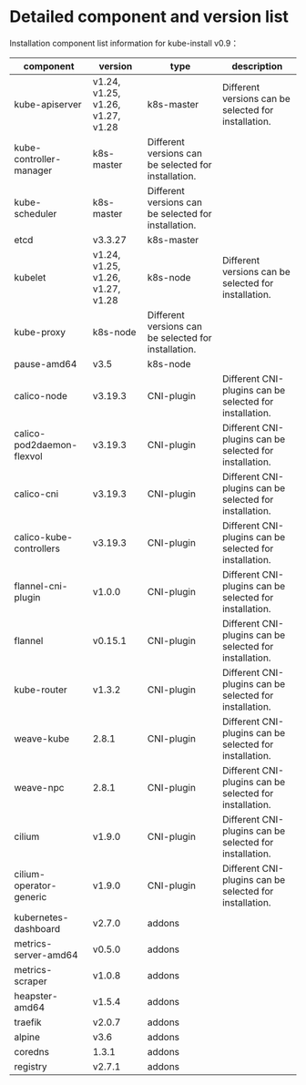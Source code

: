 
# Detailed component and version list

Installation component list information for kube-install v0.9：


| component                 | version                            | type                                                  | description                                              |
| ------------------------- | ---------------------------------- | ----------------------------------------------------- | -------------------------------------------------------- |
| kube-apiserver            | v1.24, v1.25, v1.26,  v1.27, v1.28 | k8s-master                                            | Different versions can be  selected for installation.    |
| kube-controller-manager   | k8s-master                         | Different versions can be  selected for installation. |                                                          |
| kube-scheduler            | k8s-master                         | Different versions can be  selected for installation. |                                                          |
| etcd                      | v3.3.27                            | k8s-master                                            |                                                          |
| kubelet                   | v1.24, v1.25, v1.26,  v1.27, v1.28 | k8s-node                                              | Different versions can be  selected for installation.    |
| kube-proxy                | k8s-node                           | Different versions can be  selected for installation. |                                                          |
| pause-amd64               | v3.5                               | k8s-node                                              |                                                          |
| calico-node               | v3.19.3                            | CNI-plugin                                            | Different CNI-plugins can be  selected for installation. |
| calico-pod2daemon-flexvol | v3.19.3                            | CNI-plugin                                            | Different CNI-plugins can be  selected for installation. |
| calico-cni                | v3.19.3                            | CNI-plugin                                            | Different CNI-plugins can be  selected for installation. |
| calico-kube-controllers   | v3.19.3                            | CNI-plugin                                            | Different CNI-plugins can be  selected for installation. |
| flannel-cni-plugin        | v1.0.0                             | CNI-plugin                                            | Different CNI-plugins can be  selected for installation. |
| flannel                   | v0.15.1                            | CNI-plugin                                            | Different CNI-plugins can be  selected for installation. |
| kube-router               | v1.3.2                             | CNI-plugin                                            | Different CNI-plugins can be  selected for installation. |
| weave-kube                | 2.8.1                              | CNI-plugin                                            | Different CNI-plugins can be  selected for installation. |
| weave-npc                 | 2.8.1                              | CNI-plugin                                            | Different CNI-plugins can be  selected for installation. |
| cilium                    | v1.9.0                             | CNI-plugin                                            | Different CNI-plugins can be  selected for installation. |
| cilium-operator-generic   | v1.9.0                             | CNI-plugin                                            | Different CNI-plugins can be  selected for installation. |
| kubernetes-dashboard      | v2.7.0                             | addons                                                |                                                          |
| metrics-server-amd64      | v0.5.0                             | addons                                                |                                                          |
| metrics-scraper           | v1.0.8                             | addons                                                |                                                          |
| heapster-amd64            | v1.5.4                             | addons                                                |                                                          |
| traefik                   | v2.0.7                             | addons                                                |                                                          |
| alpine                    | v3.6                               | addons                                                |                                                          |
| coredns                   | 1.3.1                              | addons                                                |                                                          |
| registry                  | v2.7.1                             | addons                                                |                                                          |






